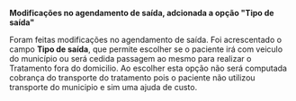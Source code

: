 **Modificações no agendamento de saída, adcionada a opção "Tipo de saída"**

Foram feitas modificações no agendamento de saída. Foi acrescentado o campo **Tipo de saída**, que permite escolher se o paciente irá com veiculo do município ou será cedida passagem ao mesmo para realizar o Tratamento fora do domicilio.
    Ao escolher esta opção não será computada cobrança do transporte do tratamento pois o paciente não utilizou transporte do municipio e sim uma ajuda de custo.
    
    
